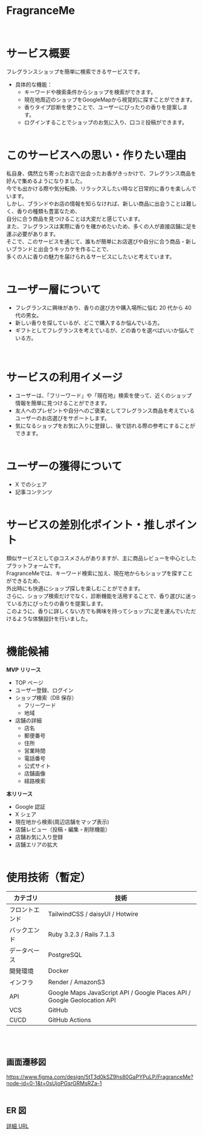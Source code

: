 # FragranceMe

<br>

# サービス概要

フレグランスショップを簡単に検索できるサービスです。

- 具体的な機能：
  - キーワードや検索条件からショップを検索ができます。
  - 現在地周辺のショップをGoogleMapから視覚的に探すことができます。
  - 香りタイプ診断を使うことで、ユーザーにぴったりの香りを提案します。
  - ログインすることでショップのお気に入り、口コミ投稿ができます。
    <br><br>

# このサービスへの思い・作りたい理由

私自身、偶然立ち寄ったお店で出会ったお香がきっかけで、フレグランス商品を好んで集めるようになりました。<br>
今でも出かける際や気分転換、リラックスしたい時など日常的に香りを楽しんでいます。<br>
しかし、ブランドやお店の情報を知らなければ、新しい商品に出会うことは難しく、香りの種類も豊富なため、<br>自分に合う商品を見つけることは大変だと感じています。<br>
また、フレグランスは実際に香りを確かめたいため、多くの人が直接店舗に足を運ぶ必要があります。<br>
そこで、このサービスを通じて、誰もが簡単にお店選びや自分に合う商品・新しいブランドと出会うキッカケを作ることで、<br>
多くの人に香りの魅力を届けられるサービスにしたいと考えています。
<br><br>

# ユーザー層について

- フレグランスに興味があり、香りの選び方や購入場所に悩む 20 代から 40 代の男女。<br>
- 新しい香りを探しているが、どこで購入するか悩んでいる方。<br>
- ギフトとしてフレグランスを考えているが、どの香りを選べばいいか悩んでいる方。<br>
  <br><br>

# サービスの利用イメージ

- ユーザーは、「フリーワード」や「現在地」検索を使って、近くのショップ情報を簡単に見つけることができます。
- 友人へのプレゼントや自分へのご褒美としてフレグランス商品を考えているユーザーのお店選びをサポートします。
- 気になるショップをお気に入りに登録し、後で訪れる際の参考にすることができます。
  <br><br>

# ユーザーの獲得について

- X でのシェア
- 記事コンテンツ
  <br><br>

# サービスの差別化ポイント・推しポイント

類似サービスとして@コスメさんがありますが、主に商品レビューを中心としたプラットフォームです。<br>
FragranceMeでは、キーワード検索に加え、現在地からもショップを探すことができるため、<br>外出時にも快適にショップ探しを楽しむことができます。<br>
さらに、ショップ検索だけでなく、診断機能を活用することで、香り選びに迷っている方にぴったりの香りを提案します。<br>
このように、香りに詳しくない方でも興味を持ってショップに足を運んでいただけるような体験設計を行いました。
<br><br>

# 機能候補

**MVP リリース**

- TOP ページ
- ユーザー登録、ログイン
- ショップ検索（DB 保存）
  - フリーワード
  - 地域
- 店舗の詳細
  - 店名
  - 郵便番号
  - 住所
  - 営業時間
  - 電話番号
  - 公式サイト
  - 店舗画像
  - 経路検索

**本リリース**

- Google 認証
- X シェア
- 現在地から検索(周辺店舗をマップ表示)
- 店舗レビュー（投稿・編集・削除機能）
- 店舗お気に入り登録
- 店舗エリアの拡大
  <br><br>

# 使用技術（暫定）

| カテゴリ       | 技術                                                                                 |
| -------------- | ------------------------------------------------------------------------------------ |
| フロントエンド | TailwindCSS / daisyUI / Hotwire                                                      |
| バックエンド   | Ruby 3.2.3 / Rails 7.1.3                                                             |
| データベース   | PostgreSQL                                                                           |
| 開発環境       | Docker                                                                               |
| インフラ       | Render / AmazonS3                                                                    |
| API            | Google Maps JavaScript API / Google Places API / Google Geolocation API |
| VCS            | GitHub                                                                               |
| CI/CD          | GitHub Actions                                                                       |

<br><br>

## 画面遷移図

https://www.figma.com/design/5tT3d0kSZ9hs80GaPYPuLP/FragranceMe?node-id=0-1&t=0sUjoPGsrGRMsRZa-1
<br><br>

## ER 図

[詳細 URL](https://dbdiagram.io/d/6712172c97a66db9a36ee694)
